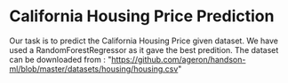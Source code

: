 # California Housing Price Prediction
Our task is to predict the California Housing Price given dataset. 
We have used a RandomForestRegressor as it gave the best predition.
The dataset can be downloaded from :
"https://github.com/ageron/handson-ml/blob/master/datasets/housing/housing.csv"
